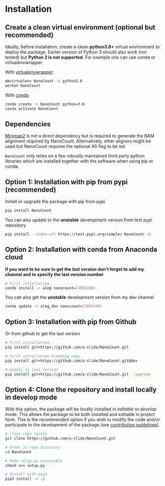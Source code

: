 # Installation

## Create a clean virtual environment (optional but recommended)

Ideally, before installation, create a clean **python3.6+** virtual environment to deploy the package.
Earlier version of Python 3 should also work (not tested) but **Python 2 is not supported**.
For example one can use conda or virtualenvwrapper.

With [virtualenvwrapper](https://virtualenvwrapper.readthedocs.io/en/latest/install.html):

```bash
mkvirtualenv NanoCount -p python3.6
workon NanoCount
```

With [conda](https://conda.io/projects/conda/en/latest/user-guide/install/index.html):

```bash
conda create -n NanoCount python=3.6
conda activate NanoCount
```

## Dependencies

[Minimap2](https://github.com/lh3/minimap2) is not a direct dependency but is required to generate the BAM alignment required by NanoCount.
Alternatively, other aligners might be used but NanoCount requires the optional AS flag to be set.

`NanoCount` only relies on a few robustly maintained third party python libraries which are installed together with the software when using pip or conda.

## Option 1: Installation with pip from pypi (recommended)

Install or upgrade the package with pip from pypi

```bash
pip install NanoCount
```

You can also update to the **unstable** development version from test.pypi repository

```bash
pip install --index-url https://test.pypi.org/simple/ NanoCount -U
```

## Option 2: Installation with conda from Anaconda cloud

**If you want to be sure to get the last version don't forget to add my channel and to specify the last version number**

```bash
# First installation
conda install -c aleg nanocount=[VERSION]
```

You can also get the **unstable** development version from my dev channel

```bash
conda update -c aleg_dev nanocount=[VERSION]
```

## Option 3: Installation with pip from Github

Or from github to get the last version

```bash
# First installation
pip install git+https://github.com/a-slide/NanoCount.git

# First installation bleeding edge
pip install git+https://github.com/a-slide/NanoCount.git@dev

# Update to last version
pip install git+https://github.com/a-slide/NanoCount.git --upgrade
```

## Option 4: Clone the repository and install locally in develop mode

With this option, the package will be locally installed in *editable* or *develop mode*. This allows the package to be both installed and editable in project form. This is the recommended option if you wish to modify the code and/or participate to the development of the package (see [contribution guidelines](contributing.md)).

```bash
# Clone repo localy
git clone https://github.com/a-slide/NanoCount.git

# Enter in repo directory
cd NanoCount

# Make setup.py executable
chmod u+x setup.py

# Install with pip3
pip3 install -e ./
```
